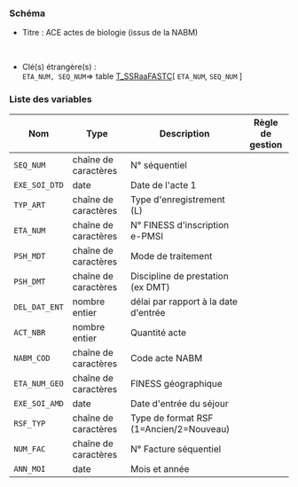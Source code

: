 ### Schéma


- Titre : ACE actes de biologie (issus de la NABM)
<br />



- Clé(s) étrangère(s) : <br />
`ETA_NUM, SEQ_NUM`=> table [T_SSRaaFASTC](/tables/T_SSRaaFASTC)[ `ETA_NUM`, `SEQ_NUM` ]<br />

 
### Liste des variables

Nom | Type | Description | Règle de gestion
-|-|-|-
`SEQ_NUM`| chaîne de caractères |N° séquentiel||
`EXE_SOI_DTD`| date |Date de l'acte 1||
`TYP_ART`| chaîne de caractères |Type d'enregistrement (L)||
`ETA_NUM`| chaîne de caractères |N° FINESS d'inscription e-PMSI||
`PSH_MDT`| chaîne de caractères |Mode de traitement||
`PSH_DMT`| chaîne de caractères |Discipline de prestation (ex DMT)||
`DEL_DAT_ENT`| nombre entier |délai par rapport à la date d'entrée||
`ACT_NBR`| nombre entier |Quantité acte||
`NABM_COD`| chaîne de caractères |Code acte NABM||
`ETA_NUM_GEO`| chaîne de caractères |FINESS géographique||
`EXE_SOI_AMD`| date |Date d'entrée du séjour||
`RSF_TYP`| chaîne de caractères |Type de format RSF (1=Ancien/2=Nouveau)||
`NUM_FAC`| chaîne de caractères |N° Facture séquentiel||
`ANN_MOI`| date |Mois et année||